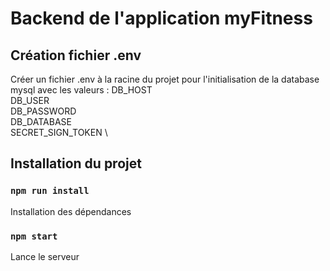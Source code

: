 # Backend de l'application myFitness

## Création fichier .env

Créer un fichier .env à la racine du projet pour l'initialisation de la database mysql avec les valeurs :
DB_HOST \
DB_USER \
DB_PASSWORD \
DB_DATABASE \
SECRET_SIGN_TOKEN \

## Installation du projet

### `npm run install`

Installation des dépendances

### `npm start`

Lance le serveur
